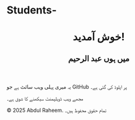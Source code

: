 # Students-
<!DOCTYPE html>
<html lang="ur">
<head>
  <meta charset="UTF-8">
  <title>Abdul Raheem کی ویب سائٹ</title>
  <link rel="stylesheet" href="style.css">
</head>
<body>
  <header>
    <h1>خوش آمدید!</h1>
    <h2>میں ہوں عبد الرحیم</h2>
  </header>

  <main>
    <p>یہ میری پہلی ویب سائٹ ہے جو GitHub پر اپلوڈ کی گئی ہے۔</p>
    <p>مجھے ویب ڈویلپمنٹ سیکھنے کا شوق ہے۔</p>
  </main>

  <footer>
    <p>© 2025 Abdul Raheem. تمام حقوق محفوظ ہیں۔</p>
  </footer>
</body>
</html>

